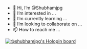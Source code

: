 - 👋 Hi, I’m @Shubhamjpg
- 👀 I’m interested in ...
- 🌱 I’m currently learning ...
- 💞️ I’m looking to collaborate on ...
- 📫 How to reach me ...

[![@shubhamjpg's Holopin board](https://holopin.me/shubhamjpg)](https://holopin.io/@shubhamjpg)


<!---
Shubhamjpg/Shubhamjpg is a ✨ special ✨ repository because its `README.md` (this file) appears on your GitHub profile.
You can click the Preview link to take a look at your changes.
--->
